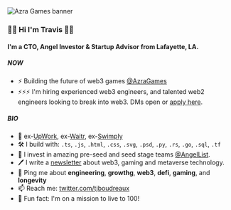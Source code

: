 
<img src="https://pbs.twimg.com/profile_banners/10854932/1649113440/1500x500" alt="Azra Games banner">

### 👋👋 Hi I'm Travis 👋👋

#### I'm a CTO, Angel Investor & Startup Advisor from Lafayette, LA.

##### NOW

- ⚡️ Building the future of web3 games [@AzraGames](https://github.com/AzraGames)
- ⚡️⚡️⚡️ I'm hiring experienced web3 engineers, and talented web2 engineers looking to break into web3. DMs open or [apply here](https://apply.workable.com/azra-games/?lng=en).

##### BIO

- 🏢 ex-[UpWork](https://github.com/Upwork), ex-[Waitr](https://github.com/WaitrInc), ex-[Swimply](https://github.com/Swimply)
- 🛠️ I build with:  `.ts`, `.js`, `.html`, `.css`, `.svg`, `.psd`, `.py`, `.rs`, `.go`, `.sql`, `.tf`
- 🏦 I invest in amazing pre-seed and seed stage teams [@AngelList](https://angel.co/u/travis-boudreaux). 
- 🖊️ I write a [newsletter](https://mirror.xyz/tjboudreaux.eth) about web3, gaming and metaverse technology. 
- 💬 Ping me about **engineering**, **growthg**, **web3**, **defi**, **gaming**, and **longevity**
- 📫 Reach me: [twitter.com/tjboudreaux](https://twitter.com/tjboudreaux)
- 💪 Fun fact: I'm on a mission to live to 100!
